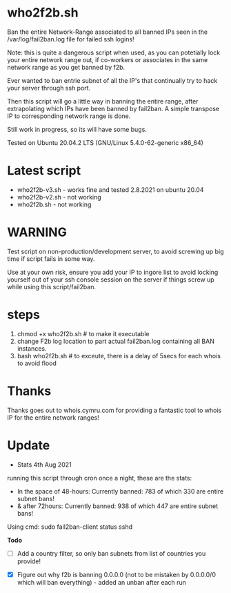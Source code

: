 # who2f2b.sh

Ban the entire Network-Range associated to all banned IPs seen in the /var/log/fail2ban.log file for failed ssh logins!

Note: this is quite a dangerous script when used, as you can potetially lock your entire network range out, if co-workers or associates in the same network range as you get banned by f2b.

Ever wanted to ban entrie subnet of all the IP's that continually try to hack your server through ssh port.

Then this script will go a little way in banning the entire range, after extrapolating which IPs have been banned by fail2ban.  A simple transpose IP to corresponding network range is done.

Still work in progress, so its will have some bugs.

Tested on Ubuntu 20.04.2 LTS (GNU/Linux 5.4.0-62-generic x86_64)

# Latest script
 - who2f2b-v3.sh - works fine and tested 2.8.2021 on ubuntu 20.04
 - who2f2b-v2.sh - not working
 - who2f2b.sh - not working
 
# WARNING

Test script on non-production/development server, to avoid screwing up big time if script fails in some way.

Use at your own risk, ensure you add your IP to ingore list to avoid locking yourself out of your ssh console session on the server if things screw up while using this script/fail2ban.

# steps

1. chmod +x who2f2b.sh # to make it executable
2. change F2b log location to part actual fail2ban.log containing all BAN instances.
3. bash who2f2b.sh # to exceute, there is a delay of 5secs for each whois to avoid flood

# Thanks

Thanks goes out to whois.cymru.com for providing a fantastic tool to whois IP for the entire network ranges!

# Update

- Stats 4th Aug 2021

 running this script through cron once a night, these are the stats:

 - In the space of 48-hours: Currently banned:	783 of which 330 are entire subnet bans!
 - & after 72hours: Currently banned:	938 of which 447 are entire subnet bans!

Using cmd: sudo fail2ban-client status sshd


**Todo**
- [ ] Add a country filter, so only ban subnets from list of countries you provide!
- [x] Figure out why f2b is banning 0.0.0.0 (not to be mistaken by 0.0.0.0/0 which will ban everything) - added an unban after each run

